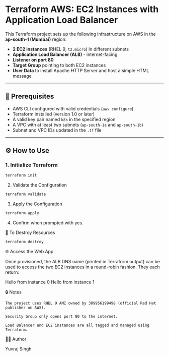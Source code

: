 # Terraform AWS: EC2 Instances with Application Load Balancer

This Terraform project sets up the following infrastructure on AWS in the **ap-south-1 (Mumbai)** region:

- **2 EC2 instances** (RHEL 9, `t2.micro`) in different subnets
- **Application Load Balancer (ALB)** - internet-facing
- **Listener on port 80**
- **Target Group** pointing to both EC2 instances
- **User Data** to install Apache HTTP Server and host a simple HTML message

---

## 🧾 Prerequisites

- AWS CLI configured with valid credentials (`aws configure`)
- Terraform installed (version 1.0 or later)
- A valid key pair named `k8s` in the specified region
- A VPC with at least two subnets (`ap-south-1a` and `ap-south-1b`)
- Subnet and VPC IDs updated in the `.tf` file

---

## ⚙️ How to Use

### 1. Initialize Terraform

```bash
terraform init
```

2. Validate the Configuration

```bash
terraform validate
```
3. Apply the Configuration

```bash
terraform apply
```

4. Confirm when prompted with yes.

🧹 To Destroy Resources

```bash
terraform destroy
```
🌐 Access the Web App

Once provisioned, the ALB DNS name (printed in Terraform output) can be used to access the two EC2 instances in a round-robin fashion. They each return:

Hello from instance 0
Hello from instance 1

🔒 Notes

    The project uses RHEL 9 AMI owned by 309956199498 (official Red Hat publisher on AWS).

    Security Group only opens port 80 to the internet.

    Load Balancer and EC2 instances are all tagged and managed using Terraform.

👨‍💻 Author

Yuvraj Singh
